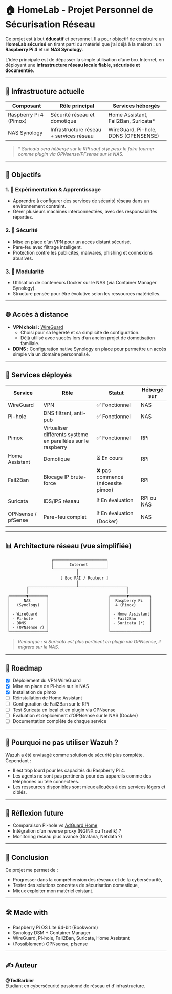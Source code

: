 # 🏠 HomeLab - Projet Personnel de Sécurisation Réseau

Ce projet est à but **éducatif** et personnel. Il a pour objectif de construire un **HomeLab sécurisé** en tirant parti du matériel que j’ai déjà à la maison : un **Raspberry Pi 4** et un **NAS Synology**.

L’idée principale est de dépasser la simple utilisation d’une box Internet, en déployant une **infrastructure réseau locale fiable, sécurisée et documentée**.

---

## 🔧 Infrastructure actuelle

| Composant     | Rôle principal                                      | Services hébergés                          |
|---------------|-----------------------------------------------------|--------------------------------------------|
| Raspberry Pi 4 (Pimox) | Sécurité réseau et domotique                        | Home Assistant, Fail2Ban, Suricata*        |
| NAS Synology  | Infrastructure réseau + services réseau             | WireGuard, Pi-hole, DDNS (OPENSENSE)       |

> \* *Suricata sera hébergé sur le RPi sauf si je peux le faire tourner comme plugin via OPNsense/PFsense sur le NAS.*

---

## 📌 Objectifs

### 1. 🧠 Expérimentation & Apprentissage
- Apprendre à configurer des services de sécurité réseau dans un environnement contraint.
- Gérer plusieurs machines interconnectées, avec des responsabilités réparties.

### 2. 🔐 Sécurité
- Mise en place d’un VPN pour un accès distant sécurisé.
- Pare-feu avec filtrage intelligent.
- Protection contre les publicités, malwares, phishing et connexions abusives.

### 3. 🧱 Modularité
- Utilisation de conteneurs Docker sur le NAS (via Container Manager Synology).
- Structure pensée pour être évolutive selon les ressources matérielles.

---

## 🌐 Accès à distance

- **VPN choisi :** [WireGuard](https://www.wireguard.com/)
  - Choisi pour sa légèreté et sa simplicité de configuration.
  - Déjà utilisé avec succès lors d’un ancien projet de domotisation familiale.
- **DDNS :** Configuration native Synology en place pour permettre un accès simple via un domaine personnalisé.

---

## 🧰 Services déployés

| Service         | Rôle | Statut | Hébergé sur |
|----------------|------|--------|-------------|
| WireGuard       | VPN | ✅ Fonctionnel | NAS         |
| Pi-hole         | DNS filtrant, anti-pub | ✅ Fonctionnel | NAS         |
| Pimox           | Virtualiser différents système en parallèles sur le raspberry | ✅ Fonctionnel  | RPi    |
| Home Assistant  | Domotique | ⏳ En cours | RPi         |
| Fail2Ban        | Blocage IP brute-force | ❌ pas commencé (nécessite pimox) | RPi         |
| Suricata        | IDS/IPS réseau | ❓ En évaluation | RPi ou NAS   |
| OPNsense / pfSense | Pare-feu complet | ❓ En évaluation (Docker) | NAS         |

---

## 📊 Architecture réseau (vue simplifiée)

```
                    ┌───────────────────────┐
                    │       Internet        │
                    └──────────┬────────────┘
                               │
                        [ Box FAI / Routeur ]
                               │
         ┌─────────────────────┴─────────────────────┐
         │                                           │
 ┌───────▼────────┐                          ┌───────▼─────────┐
 │      NAS       │                          │  Raspberry Pi   │
 │   (Synology)   │                          │  4 (Pimox)      │
 │                │                          │                 │
 │ - WireGuard    │                          │ - Home Assistant│
 │ - Pi-hole      │                          │ - Fail2Ban      │
 │ - DDNS         │                          │ - Suricata (*)  │
 │ - (OPNsense ?) │                          │                 │
 └────────────────┘                          └─────────────────┘
```


> *Remarque : si Suricata est plus pertinent en plugin via OPNsense, il migrera sur le NAS.*

---

## 📅 Roadmap

- [x] Déploiement du VPN WireGuard
- [x] Mise en place de Pi-hole sur le NAS
- [x] Installation de pimox
- [ ] Réinstallation de Home Assistant
- [ ] Configuration de Fail2Ban sur le RPi
- [ ] Test Suricata en local et en plugin via OPNsense
- [ ] Évaluation et déploiement d’OPNsense sur le NAS (Docker)
- [ ] Documentation complète de chaque service

---

## 🤔 Pourquoi ne pas utiliser Wazuh ?

Wazuh a été envisagé comme solution de sécurité plus complète. Cependant :
- Il est trop lourd pour les capacités du Raspberry Pi 4.
- Les agents ne sont pas pertinents pour des appareils comme des téléphones ou télé connectées.
- Les ressources disponibles sont mieux allouées à des services légers et ciblés.

---

## 🧠 Réflexion future

- Comparaison Pi-hole vs [AdGuard Home](https://adguard.com/fr/adguard-home/overview.html)
- Intégration d’un reverse proxy (NGINX ou Traefik) ?
- Monitoring réseau plus avancé (Grafana, Netdata ?)

---

## 🎯 Conclusion

Ce projet me permet de :
- Progresser dans la compréhension des réseaux et de la cybersécurité,
- Tester des solutions concrètes de sécurisation domestique,
- Mieux exploiter mon matériel existant.

---

## 🛠️ Made with
- Raspberry Pi OS Lite 64-bit (Bookworm)
- Synology DSM + Container Manager
- WireGuard, Pi-hole, Fail2Ban, Suricata, Home Assistant
- (Possiblement) OPNsense, pfsense

---

## ✍️ Auteur

**@TedBarbier**  
Étudiant en cybersécurité passionné de réseau et d'infrastructure.
